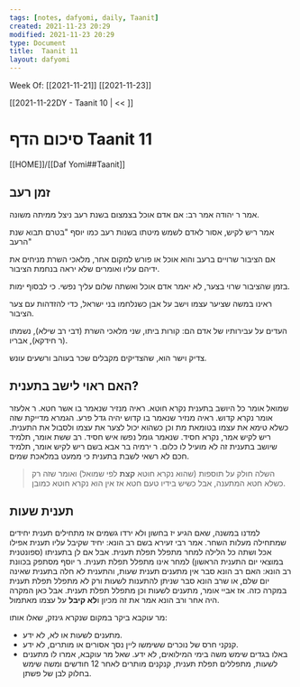```yaml
---
tags: [notes, dafyomi, daily, Taanit] 
created: 2021-11-23 20:29
modified: 2021-11-23 20:29
type: Document
title:  Taanit 11
layout: dafyomi
---
```

Week Of: [[2021-11-21]]
[[2021-11-23]]

[[2021-11-22DY - Taanit 10 | << ]] 

# סיכום הדף  Taanit 11

[[HOME]]/[[Daf Yomi##Taanit]]

## זמן רעב 
אמר ר יהודה אמר רב: אם אדם אוכל בצמצום בשנת רעב ניצל ממיתה משונה.

אמר ריש לקיש, אסור לאדם לשמש מיטתו בשנות רעב כמו יוסף "בטרם תבוא שנת הרעב"

אם הציבור שרויים ברעב והוא אוכל או פורש למקום אחר, מלאכי השרת מניחים את ידיהם עליו ואומרים שלא יראה בנחמת הציבור.

בזמן שהציבור שרוי בצער, לא יאמר אדם אוכל ואשתה שלום עליך נפשי. כי לבסוף ימות.

ראינו במשה שציער עצמו וישב על אבן כשנלחמו בני ישראל, כדי להזדהות עם צער הציבור.

העדים על עבירותיו של אדם הם: קורות ביתו, שני מלאכי השרת (דבי רב שילא), נשמתו (ר חידקא), אבריו.

צדיק וישר הוא, שהצדיקים מקבלים שכר בעוהב ורשעים עונש.


##  האם ראוי לישב בתענית?
שמואל אומר כל היושב בתענית נקרא חוטא. ראיה מנזיר שנאמר בו אשר חטא.
ר אלעזר אומר נקרא קדוש. ראיה מנזיר שנאמר בו קדוש יהיה גדל פרע. הגמרא מדייקת שזה כשלא טימא את עצמו בטומאת מת וכן כשהוא יכול לצער את עצמו ולסבול את התענית.
ריש לקיש אמר, נקרא חסיד. שנאמר גומל נפשו איש חסיד.
רב ששת אומר, תלמיד שיושב בתענית זה לא מועיל לו כלום.
ר ירמיה בר אבא בשם ריש לקיש אומר, תלמיד חכם לא רשאי לשבת בתענית כי ממעט במלאכת שמים.
> השלה חולק על תוספות (שהוא נקרא חוטא **קצת** לפי שמואל) ואומר שזה רק כשלא חטא המתענה, אבל כשיש בידיו טעם חטא אז אין הוא נקרא חוטא כמובן.

## תענית שעות
למדנו במשנה, שאם הגיע יז בחשון ולא ירדו גשמים אז מתחילים תענית יחידים שמתחילה מעלות השחר.
אמר רבי זעירא בשם רב הונא: יחיד שקיבל עליו תענית אפילו אכל ושתה כל הלילה למחר מתפלל תפלת תענית. אבל אם לן בתעניתו (ספונטנית במוצאי יום התענית הראשון) למחר אינו מתפלל תפלת תענית.
ר יוסף מסתפק בכוונת רב הונא: 
האם רב הונא סבר אין מתענים תענית שעות, והתענית לא חלה בתענית שאינה יום שלם, או שרב הונא סבר שניתן להתענות לשעות ורק לא מתפלל תפלת תענית במקרה כזה.
אז אביי אומר, מתענים לשעות וכן מתפלל תפלת תענית. אבל כאן המקרה היה אחר ורב הונא אמר את זה מכיון ו**לא קיבל** על עצמו מאתמול.

מר עוקבא ביקר במקום שנקרא גינזק, שאלו אותו:
- מתענים לשעות או לא, לא ידע.
- קנקני חרס של נוכרים ששימשו ליין נסך אסורים או מותרים, לא ידע.
- באלו בגדים שימש משה בימי המילואים, לא ידע.
שאל מר עוקבא, אמרו לו מתענים לשעות, מתפללים תפלת תענית, קנקנים מותרים לאחר 12 חודשים ומשה שימש בחלוק לבן של פשתן.


 